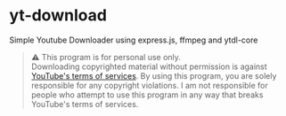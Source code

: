 # yt-download

Simple Youtube Downloader using express.js, ffmpeg and ytdl-core

> :warning: This program is for personal use only.  
> Downloading copyrighted material without permission is against [YouTube's terms of services](https://www.youtube.com/static?template=terms).
> By using this program, you are solely responsible for any copyright violations.
> I am not responsible for people who attempt to use this program in any way that breaks YouTube's terms of services.
